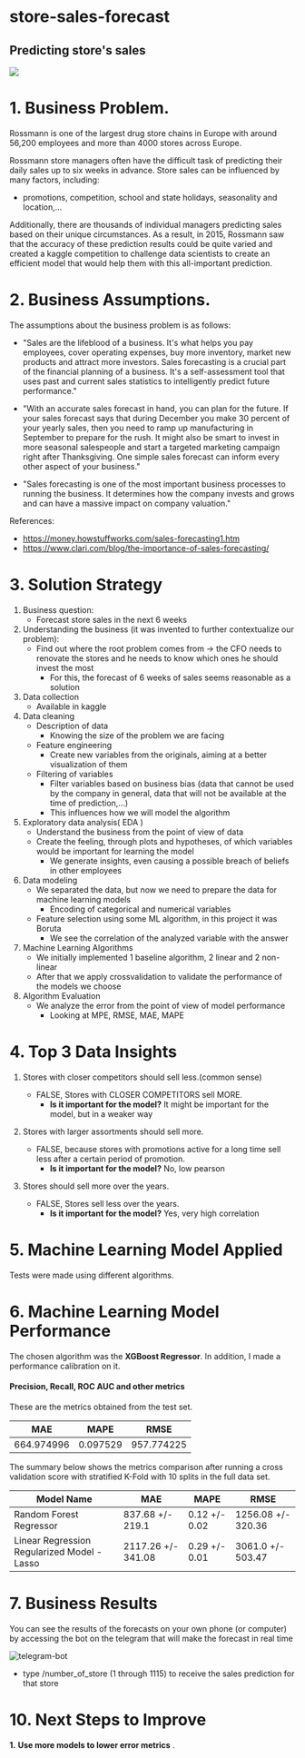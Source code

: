 # store-sales-forecast

## Predicting store's sales

![](https://upload.wikimedia.org/wikipedia/commons/thumb/1/15/Dirk_Rossmann_GmbH.jpg/1200px-Dirk_Rossmann_GmbH.jpg)

# 1. Business Problem.

Rossmann is one of the largest drug store chains in Europe with around 56,200 employees and more than 4000 stores across Europe.

Rossmann store managers often have the difficult task of predicting their daily sales up to six weeks in advance.
Store sales can be influenced by many factors, including:
   - promotions, competition, school and state holidays, seasonality and location,...
   
Additionally, there are thousands of individual managers predicting sales based on their unique circumstances. As a result, in 2015, Rossmann saw that the accuracy of these prediction results could be quite varied and created a kaggle competition to challenge data scientists to create an efficient model that would help them with this all-important prediction.
 

# 2. Business Assumptions.

The assumptions about the business problem is as follows:

- "Sales are the lifeblood of a business. It's what helps you pay employees, cover operating expenses, buy more inventory, market new products and attract more investors. Sales forecasting is a crucial part of the financial planning of a business. It's a self-assessment tool that uses past and current sales statistics to intelligently predict future performance."

- "With an accurate sales forecast in hand, you can plan for the future. If your sales forecast says that during December you make 30 percent of your yearly sales, then you need to ramp up manufacturing in September to prepare for the rush. It might also be smart to invest in more seasonal salespeople and start a targeted marketing campaign right after Thanksgiving. One simple sales forecast can inform every other aspect of your business."

- "Sales forecasting is one of the most important business processes to running the business. It determines how the company invests and grows and can have a massive impact on company valuation."


References:
   - https://money.howstuffworks.com/sales-forecasting1.htm
   - https://www.clari.com/blog/the-importance-of-sales-forecasting/


# 3. Solution Strategy

1. Business question:
    - Forecast store sales in the next 6 weeks
2. Understanding the business (it was invented to further contextualize our problem):
    - Find out where the root problem comes from → the CFO needs to renovate the stores and he needs to know which ones he should invest the most
        - For this, the forecast of 6 weeks of sales seems reasonable as a solution
3. Data collection
    - Available in kaggle
4. Data cleaning
    - Description of data
        - Knowing the size of the problem we are facing
    - Feature engineering
        - Create new variables from the originals, aiming at a better visualization of them
    - Filtering of variables
        - Filter variables based on business bias (data that cannot be used by the company in general, data that will not be available at the time of prediction,...)
        - This influences how we will model the algorithm
5. Exploratory data analysis( EDA )
    - Understand the business from the point of view of data
    - Create the feeling, through plots and hypotheses, of which variables would be important for learning the model
        - We generate insights, even causing a possible breach of beliefs in other employees
6. Data modeling
    - We separated the data, but now we need to prepare the data for machine learning models
        - Encoding of categorical and numerical variables
    - Feature selection using some ML algorithm, in this project it was Boruta
        - We see the correlation of the analyzed variable with the answer
7. Machine Learning Algorithms
    - We initially implemented 1 baseline algorithm, 2 linear and 2 non-linear
    - After that we apply crossvalidation to validate the performance of the models we choose
8. Algorithm Evaluation
    - We analyze the error from the point of view of model performance
        - Looking at MPE, RMSE, MAE, MAPE

# 4. Top 3 Data Insights

 1. Stores with closer competitors should sell less.(common sense)
      - FALSE, Stores with CLOSER COMPETITORS sell MORE.
         - **Is it important for the model?** It might be important for the model, but in a weaker way

 2. Stores with larger assortments should sell more.
      - FALSE, because stores with promotions active for a long time sell less after a certain period of promotion.
         - **Is it important for the model?** No, low pearson
 3. Stores should sell more over the years.
      - FALSE, Stores sell less over the years.
         - **Is it important for the model?** Yes, very high correlation


# 5. Machine Learning Model Applied
Tests were made using different algorithms.

# 6. Machine Learning Model Performance
The chosen algorithm was the **XGBoost Regressor**. In addition, I made a performance calibration on it.

#### Precision, Recall, ROC AUC and other metrics

These are the metrics obtained from the test set.

| MAE | MAPE | RMSE | 
|-----------|---------|-----------|
| 664.974996   | 0.097529 | 957.774225 |


The summary below shows the metrics comparison after running a cross validation score with stratified K-Fold with 10 splits in the full data set.


| Model Name | MAE | MAPE | RMSE | 
|-----------|-----------|---------|-----------|
|  Random Forest Regressor | 837.68 +/- 219.1  | 0.12 +/- 0.02 | 1256.08 +/- 320.36 |
|  Linear Regression Regularized Model - Lasso | 2117.26 +/- 341.08  | 0.29 +/- 0.01 | 3061.0 +/- 503.47 |



# 7. Business Results

You can see the results of the forecasts on your own phone (or computer) by accessing the bot on the telegram that will make the forecast in real time

![telegram-bot](https://user-images.githubusercontent.com/72039442/128722507-d8a02fcf-d363-430f-9e39-984a79aab36e.gif)

   - type /number_of_store (1 through 1115) to receive the sales prediction for that store


# 10. Next Steps to Improve

**1.** **Use more models to lower error metrics** .


